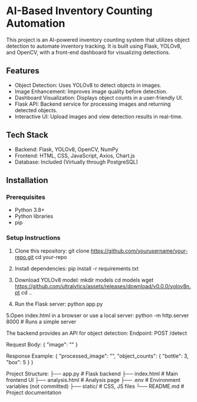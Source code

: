 # AI-Based Inventory Counting Automation

This project is an AI-powered inventory counting system that utilizes object detection to automate inventory tracking. It is built using Flask, YOLOv8, and OpenCV, with a front-end dashboard for visualizing detections.

## Features
- Object Detection: Uses YOLOv8 to detect objects in images.
- Image Enhancement: Improves image quality before detection.
- Dashboard Visualization: Displays object counts in a user-friendly UI.
- Flask API: Backend service for processing images and returning detected objects.
- Interactive UI: Upload images and view detection results in real-time.

## Tech Stack
- Backend: Flask, YOLOv8, OpenCV, NumPy
- Frontend: HTML, CSS, JavaScript, Axios, Chart.js
- Database: Included (Virtually through PostgreSQL)
## Installation

### Prerequisites
- Python 3.8+
- Python libraries
- pip

### Setup Instructions
1. Clone this repository:
   git clone https://github.com/yourusername/your-repo.git
   cd your-repo

2. Install dependencies:
pip install -r requirements.txt

3. Download YOLOv8 model:
mkdir models
cd models
wget https://github.com/ultralytics/assets/releases/download/v0.0.0/yolov8n.pt
cd ..

4. Run the Flask server:
python app.py

5.Open index.html in a browser or use a local server:
python -m http.server 8000  # Runs a simple server

The backend provides an API for object detection:
Endpoint: POST /detect

Request Body:
{
  "image": "<base64-encoded image>"
}

Response Example:
{
  "processed_image": "<base64-encoded image>",
  "object_counts": {
    "bottle": 3,
    "box": 5
  }
}

Project Structure:
├── app.py               # Flask backend
├── index.html           # Main frontend UI
├── analysis.html        # Analysis page
├── .env                 # Environment variables (not committed)
├── static/              # CSS, JS files
└── README.md            # Project documentation
